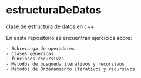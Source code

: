 # estructuraDeDatos
clase de estructura de datos en c++ 

En esste repositorio se encuentran ejercicios sobre:
   
    - Sobrecarga de operadores
    - Clases genericas
    - funciones recursivas
    - Metodos de busqueda iterativos y recursivos
    - Metodos de Ordenamiento iterativos y recursivos